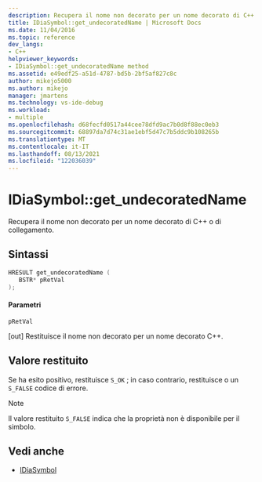 ```yaml
---
description: Recupera il nome non decorato per un nome decorato di C++ o di collegamento.
title: IDiaSymbol::get_undecoratedName | Microsoft Docs
ms.date: 11/04/2016
ms.topic: reference
dev_langs:
- C++
helpviewer_keywords:
- IDiaSymbol::get_undecoratedName method
ms.assetid: e49edf25-a51d-4787-bd5b-2bf5af827c8c
author: mikejo5000
ms.author: mikejo
manager: jmartens
ms.technology: vs-ide-debug
ms.workload:
- multiple
ms.openlocfilehash: d68fecfd0517a44cee78dfd9ac7b0d8f88ec0eb3
ms.sourcegitcommit: 68897da7d74c31ae1ebf5d47c7b5ddc9b108265b
ms.translationtype: MT
ms.contentlocale: it-IT
ms.lasthandoff: 08/13/2021
ms.locfileid: "122036039"
---
```

# <a name="idiasymbolget_undecoratedname"></a>IDiaSymbol::get_undecoratedName
Recupera il nome non decorato per un nome decorato di C++ o di collegamento.

## <a name="syntax"></a>Sintassi

```C++
HRESULT get_undecoratedName ( 
   BSTR* pRetVal
);
```

#### <a name="parameters"></a>Parametri
 `pRetVal`

[out] Restituisce il nome non decorato per un nome decorato C++.

## <a name="return-value"></a>Valore restituito
 Se ha esito positivo, restituisce `S_OK` ; in caso contrario, restituisce o un `S_FALSE` codice di errore.

> [!NOTE]
> Il valore restituito `S_FALSE` indica che la proprietà non è disponibile per il simbolo.

## <a name="see-also"></a>Vedi anche
- [IDiaSymbol](../../debugger/debug-interface-access/idiasymbol.md)
